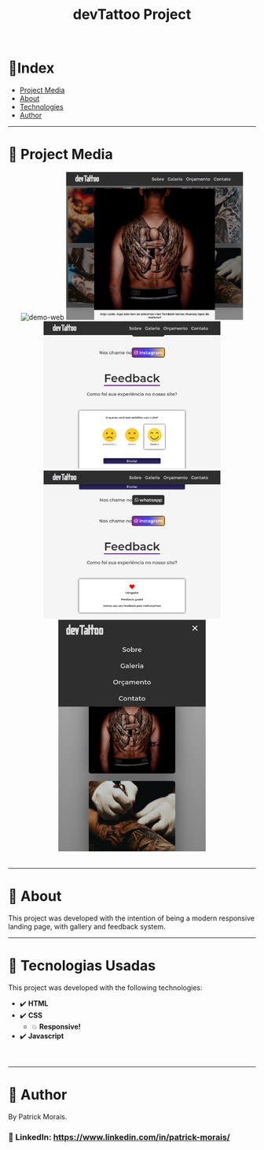 <h1 align="center">devTattoo Project</h1>
<br />

# :pushpin:Index

- [Project Media](#camera_flash-project-media)
- [About](#monocle_face-about)
- [Technologies](#rocket-tecnologias-usadas)
- [Author](#closed_book-author)
  <br />

---

# :camera_flash: Project Media

<div align="center">
  <img src="./assets/gif1.gif" alt="demo-web" height="470" width="auto">
  <img src="assets/devTattoo 2021-06-05 06-41-58.png" alt="demo-web" height="300">
  <img src="assets/devTattoo 2021-06-05 06-42-56.png" alt="demo-web" height="300">
  <img src="assets/devTattoo 2021-06-05 06-43-22.png" alt="demo-web" height="300">
  <img src="assets/devTattoo 2021-06-05 06-43-50.png" alt="demo-web" height="470">
</div>
<br />

---

# :monocle_face: About

This project was developed with the intention of being a modern responsive landing page, with gallery and feedback system.
<br />

---

# :rocket: Tecnologias Usadas

This project was developed with the following technologies: <br>

- :heavy_check_mark: **HTML**
- :heavy_check_mark: **CSS**
  - :boom: **Responsive!**
- :heavy_check_mark: **Javascript**
  <br><br>
  <br />

---

# :closed_book: Author

By Patrick Morais.

### :link: LinkedIn: https://www.linkedin.com/in/patrick-morais/
